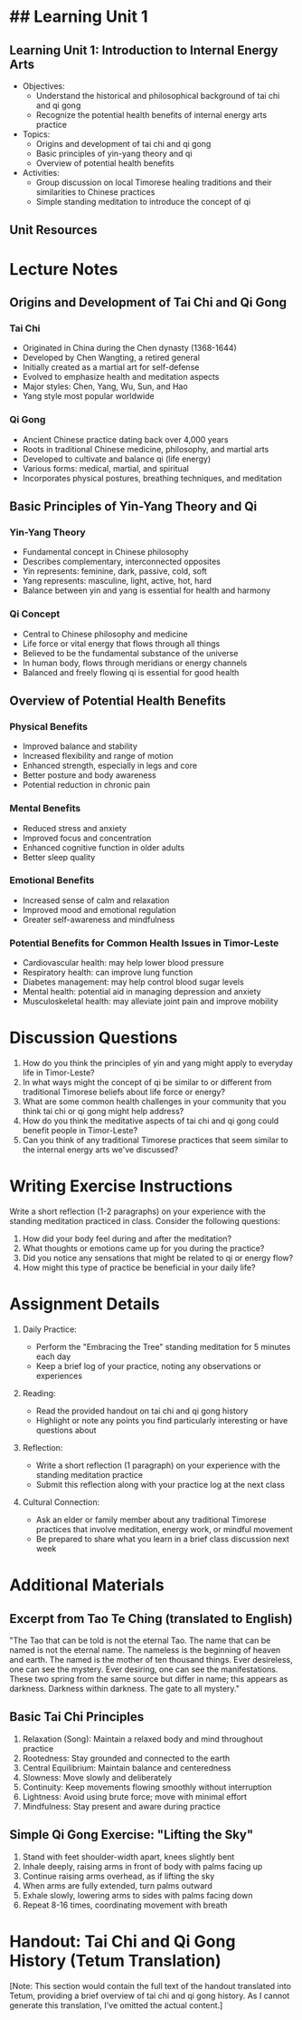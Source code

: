 # ## Learning Unit 1

## Learning Unit 1: Introduction to Internal Energy Arts
- Objectives:
  * Understand the historical and philosophical background of tai chi and qi gong
  * Recognize the potential health benefits of internal energy arts practice
- Topics:
  * Origins and development of tai chi and qi gong
  * Basic principles of yin-yang theory and qi
  * Overview of potential health benefits
- Activities:
  * Group discussion on local Timorese healing traditions and their similarities to Chinese practices
  * Simple standing meditation to introduce the concept of qi

## Unit Resources

# Lecture Notes

## Origins and Development of Tai Chi and Qi Gong

### Tai Chi
- Originated in China during the Chen dynasty (1368-1644)
- Developed by Chen Wangting, a retired general
- Initially created as a martial art for self-defense
- Evolved to emphasize health and meditation aspects
- Major styles: Chen, Yang, Wu, Sun, and Hao
- Yang style most popular worldwide

### Qi Gong
- Ancient Chinese practice dating back over 4,000 years
- Roots in traditional Chinese medicine, philosophy, and martial arts
- Developed to cultivate and balance qi (life energy)
- Various forms: medical, martial, and spiritual
- Incorporates physical postures, breathing techniques, and meditation

## Basic Principles of Yin-Yang Theory and Qi

### Yin-Yang Theory
- Fundamental concept in Chinese philosophy
- Describes complementary, interconnected opposites
- Yin represents: feminine, dark, passive, cold, soft
- Yang represents: masculine, light, active, hot, hard
- Balance between yin and yang is essential for health and harmony

### Qi Concept
- Central to Chinese philosophy and medicine
- Life force or vital energy that flows through all things
- Believed to be the fundamental substance of the universe
- In human body, flows through meridians or energy channels
- Balanced and freely flowing qi is essential for good health

## Overview of Potential Health Benefits

### Physical Benefits
- Improved balance and stability
- Increased flexibility and range of motion
- Enhanced strength, especially in legs and core
- Better posture and body awareness
- Potential reduction in chronic pain

### Mental Benefits
- Reduced stress and anxiety
- Improved focus and concentration
- Enhanced cognitive function in older adults
- Better sleep quality

### Emotional Benefits
- Increased sense of calm and relaxation
- Improved mood and emotional regulation
- Greater self-awareness and mindfulness

### Potential Benefits for Common Health Issues in Timor-Leste
- Cardiovascular health: may help lower blood pressure
- Respiratory health: can improve lung function
- Diabetes management: may help control blood sugar levels
- Mental health: potential aid in managing depression and anxiety
- Musculoskeletal health: may alleviate joint pain and improve mobility

# Discussion Questions

1. How do you think the principles of yin and yang might apply to everyday life in Timor-Leste?
2. In what ways might the concept of qi be similar to or different from traditional Timorese beliefs about life force or energy?
3. What are some common health challenges in your community that you think tai chi or qi gong might help address?
4. How do you think the meditative aspects of tai chi and qi gong could benefit people in Timor-Leste?
5. Can you think of any traditional Timorese practices that seem similar to the internal energy arts we've discussed?

# Writing Exercise Instructions

Write a short reflection (1-2 paragraphs) on your experience with the standing meditation practiced in class. Consider the following questions:

1. How did your body feel during and after the meditation?
2. What thoughts or emotions came up for you during the practice?
3. Did you notice any sensations that might be related to qi or energy flow?
4. How might this type of practice be beneficial in your daily life?

# Assignment Details

1. Daily Practice:
   - Perform the "Embracing the Tree" standing meditation for 5 minutes each day
   - Keep a brief log of your practice, noting any observations or experiences

2. Reading:
   - Read the provided handout on tai chi and qi gong history
   - Highlight or note any points you find particularly interesting or have questions about

3. Reflection:
   - Write a short reflection (1 paragraph) on your experience with the standing meditation practice
   - Submit this reflection along with your practice log at the next class

4. Cultural Connection:
   - Ask an elder or family member about any traditional Timorese practices that involve meditation, energy work, or mindful movement
   - Be prepared to share what you learn in a brief class discussion next week

# Additional Materials

## Excerpt from Tao Te Ching (translated to English)

"The Tao that can be told is not the eternal Tao.
The name that can be named is not the eternal name.
The nameless is the beginning of heaven and earth.
The named is the mother of ten thousand things.
Ever desireless, one can see the mystery.
Ever desiring, one can see the manifestations.
These two spring from the same source but differ in name;
this appears as darkness.
Darkness within darkness.
The gate to all mystery."

## Basic Tai Chi Principles

1. Relaxation (Song): Maintain a relaxed body and mind throughout practice
2. Rootedness: Stay grounded and connected to the earth
3. Central Equilibrium: Maintain balance and centeredness
4. Slowness: Move slowly and deliberately
5. Continuity: Keep movements flowing smoothly without interruption
6. Lightness: Avoid using brute force; move with minimal effort
7. Mindfulness: Stay present and aware during practice

## Simple Qi Gong Exercise: "Lifting the Sky"

1. Stand with feet shoulder-width apart, knees slightly bent
2. Inhale deeply, raising arms in front of body with palms facing up
3. Continue raising arms overhead, as if lifting the sky
4. When arms are fully extended, turn palms outward
5. Exhale slowly, lowering arms to sides with palms facing down
6. Repeat 8-16 times, coordinating movement with breath

# Handout: Tai Chi and Qi Gong History (Tetum Translation)

[Note: This section would contain the full text of the handout translated into Tetum, providing a brief overview of tai chi and qi gong history. As I cannot generate this translation, I've omitted the actual content.]